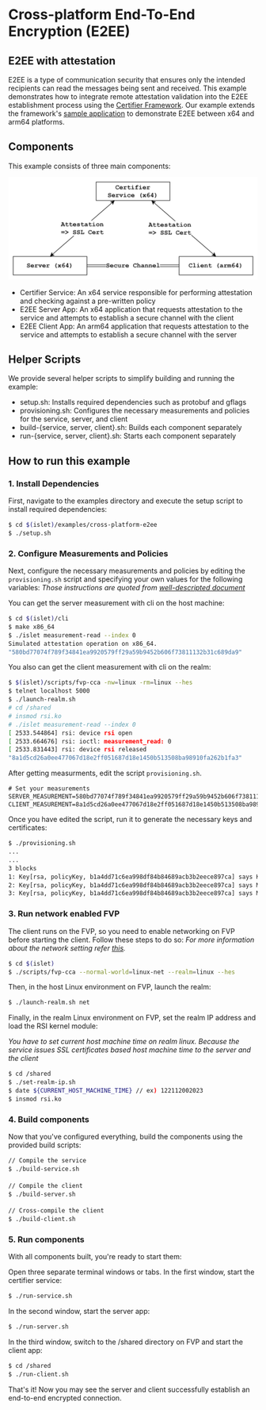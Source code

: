 # Cross-platform End-To-End Encryption (E2EE)

## E2EE with attestation

E2EE is a type of communication security that
ensures only the intended recipients can
read the messages being sent and received.
This example demonstrates
how to integrate remote attestation validation
into the E2EE establishment process
using the [Certifier Framework](https://github.com/vmware-research/certifier-framework-for-confidential-computing).
Our example extends the framework's [sample application](https://github.com/vmware-research/certifier-framework-for-confidential-computing/tree/main/sample_apps/simple_app_under_islet)
to demonstrate E2EE between x64 and arm64 platforms.

## Components
This example consists of three main components:

![xplat-e2ee-components](https://github.com/islet-project/islet/blob/main/examples/cross-platform-e2ee/res/xplat-e2ee-components.png?raw=true)

- Certifier Service: An x64 service responsible for performing attestation and checking against a pre-written policy
- E2EE Server App: An x64 application that requests attestation to the service and attempts to establish a secure channel with the client
- E2EE Client App: An arm64 application that requests attestation to the service and attempts to establish a secure channel with the server

## Helper Scripts
We provide several helper scripts to simplify building and running the example:
- setup.sh: Installs required dependencies such as protobuf and gflags
- provisioning.sh: Configures the necessary measurements and policies for the service, server, and client
- build-{service, server, client}.sh: Builds each component separately
- run-{service, server, client}.sh: Starts each component separately

## How to run this example
### 1. Install Dependencies
First, navigate to the examples directory and
execute the setup script to install required dependencies:
```sh
$ cd $(islet)/examples/cross-platform-e2ee
$ ./setup.sh
```

### 2. Configure Measurements and Policies
Next, configure the necessary measurements and
policies by editing the `provisioning.sh` script and
specifying your own values for the following variables:
*Those instructions are quoted from [well-descripted document](https://github.com/vmware-research/certifier-framework-for-confidential-computing/blob/main/sample_apps/simple_app_under_islet/instructions.md)*

You can get the server measurement with cli on the host machine:
```sh
$ cd $(islet)/cli
$ make x86_64
$ ./islet measurement-read --index 0
Simulated attestation operation on x86_64.
"580bd77074f789f34841ea9920579ff29a59b9452b606f73811132b31c689da9"
```

You also can get the client measurement with cli on the realm:

```sh
$ $(islet)/scripts/fvp-cca -nw=linux -rm=linux --hes
$ telnet localhost 5000
$ ./launch-realm.sh
# cd /shared
# insmod rsi.ko
# ./islet measurement-read --index 0
[ 2533.544864] rsi: device rsi open
[ 2533.664676] rsi: ioctl: measurement_read: 0
[ 2533.831443] rsi: device rsi released
"8a1d5cd26a0ee477067d18e2ff051687d18e1450b513508ba98910fa262b1fa3"
```

After getting measurments,
edit the script `provisioning.sh`.

```
# Set your measurements
SERVER_MEASUREMENT=580bd77074f789f34841ea9920579ff29a59b9452b606f73811132b31c689da9
CLIENT_MEASUREMENT=8a1d5cd26a0ee477067d18e2ff051687d18e1450b513508ba98910fa262b1fa3
```

Once you have edited the script,
run it to generate the necessary keys and certificates:

```sh
$ ./provisioning.sh
...
...
3 blocks
1: Key[rsa, policyKey, b1a4dd71c6ea998df84b84689acb3b2eece897ca] says Key[rsa, policyAuthority, b1a4dd71c6ea998df84b84689acb3b2eece897ca] is-trusted-for-attestation
2: Key[rsa, policyKey, b1a4dd71c6ea998df84b84689acb3b2eece897ca] says Measurement[580bd77074f789f34841ea9920579ff29a59b9452b606f73811132b31c689da9]  is-trusted
3: Key[rsa, policyKey, b1a4dd71c6ea998df84b84689acb3b2eece897ca] says Measurement[491cf94bdb951308672a839776359d6ac22808bad2d318226ef0ea2979693e2e]  is-trusted
```

### 3. Run network enabled FVP
The client runs on the FVP,
so you need to enable networking on FVP
before starting the client.
Follow these steps to do so:
*For more information about the network setting
refer [this](https://samsung.github.io/islet/network.html).*

```sh
$ cd $(islet)
$ ./scripts/fvp-cca --normal-world=linux-net --realm=linux --hes
```

Then, in the host Linux environment on FVP, launch the realm:

```sh
$ ./launch-realm.sh net
```

Finally, in the realm Linux environment on FVP,
set the realm IP address and
load the RSI kernel module:

*You have to set current host machine time on realm linux.
Because the service issues SSL certificates
based host machine time
to the server and the client*

```sh
$ cd /shared
$ ./set-realm-ip.sh
$ date ${CURRENT_HOST_MACHINE_TIME} // ex) 122112002023
$ insmod rsi.ko
```

### 4. Build components
Now that you've configured everything,
build the components using the provided build scripts:

```sh
// Compile the service
$ ./build-service.sh

// Compile the client
$ ./build-server.sh

// Cross-compile the client
$ ./build-client.sh
```

### 5. Run components
With all components built, you're ready to start them:

Open three separate terminal windows or tabs.
In the first window, start the certifier service:
 
```sh
$ ./run-service.sh
```

In the second window, start the server app:

```sh
$ ./run-server.sh
```

In the third window,
switch to the /shared directory on FVP and start the client app:

```sh
$ cd /shared
$ ./run-client.sh
```

That's it!
Now you may see the server and client
successfully establish an end-to-end encrypted connection.
